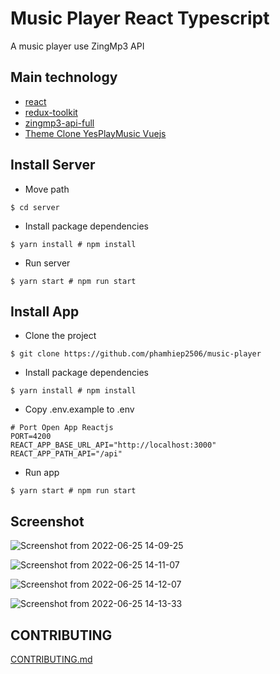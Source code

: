 # Music Player React Typescript

A music player use ZingMp3 API



## Main technology
- [react](https://github.com/facebook/react)
- [redux-toolkit](https://github.com/reduxjs/redux-toolkit)
- [zingmp3-api-full](https://github.com/phamhiep2506/zingmp3-api-full)
- [Theme Clone YesPlayMusic Vuejs](https://github.com/qier222/YesPlayMusic)

## Install Server
- Move path
```shell
$ cd server
```
- Install package dependencies
```shell
$ yarn install # npm install
```

- Run server
```shell
$ yarn start # npm run start
```

## Install App
- Clone the project
```shell
$ git clone https://github.com/phamhiep2506/music-player
```
- Install package dependencies
```shell
$ yarn install # npm install
```
- Copy .env.example to .env
```env
# Port Open App Reactjs
PORT=4200
REACT_APP_BASE_URL_API="http://localhost:3000"
REACT_APP_PATH_API="/api"
```
- Run app
```shell
$ yarn start # npm run start
```

## Screenshot
![Screenshot from 2022-06-25 14-09-25](https://user-images.githubusercontent.com/64464369/175762934-51de4660-8947-4691-8dc5-ac0c659bd547.png)


![Screenshot from 2022-06-25 14-11-07](https://user-images.githubusercontent.com/64464369/175762955-0106630a-8e2c-4974-84c1-11b5b1d9c5be.png)


![Screenshot from 2022-06-25 14-12-07](https://user-images.githubusercontent.com/64464369/175762971-829735fb-10c2-41dc-9159-4ddf97a1d152.png)


![Screenshot from 2022-06-25 14-13-33](https://user-images.githubusercontent.com/64464369/175762985-36c33cd4-3603-4cd4-a4a5-79dbc32b1bea.png)

## CONTRIBUTING
[CONTRIBUTING.md](https://github.com/phamhiep2506/music-player/blob/master/CONTRIBUTING.md)

